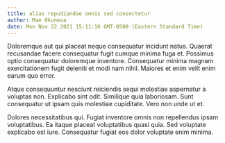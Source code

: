 ```yaml
---
title: alias repudiandae omnis sed consectetur
author: Mae Okuneva
date: Mon Nov 22 2021 15:11:16 GMT-0500 (Eastern Standard Time)
---
```

Doloremque aut qui placeat neque consequatur incidunt natus. Quaerat recusandae facere consequatur fugit cumque minima fuga et. Possimus optio consequatur doloremque inventore. Consequatur minima magnam exercitationem fugit deleniti et modi nam nihil. Maiores et enim velit enim earum quo error.

 Atque consequuntur nesciunt reiciendis sequi molestiae aspernatur a voluptas non. Explicabo sint odit. Similique quia laboriosam. Sunt consequatur ut ipsam quis molestiae cupiditate. Vero non unde ut et.

 Dolores necessitatibus qui. Fugiat inventore omnis non repellendus ipsam voluptatibus. Ea itaque placeat voluptatibus quasi quia. Sed voluptate explicabo est iure. Consequatur fugiat eos dolor voluptate enim minima.